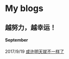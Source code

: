 # My blogs
## 越努力，越幸运！

#### September
2017/9/19 [或许明天就不一样了](https://github.com/frameZhang/blog/issues/1)
